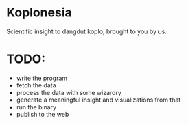 # Koplonesia

Scientific insight to dangdut koplo, brought to you by us.

# TODO:

* write the program
* fetch the data
* process the data with some wizardry
* generate a meaningful insight and visualizations from that
* run the binary
* publish to the web